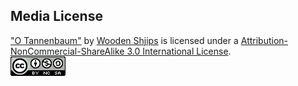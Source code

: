 ## Media License

["O Tannenbaum"](https://freemusicarchive.org/music/Wooden_Shjips/Holiday_Cassingle/Wooden_Shjips_-_O_Tannenbaum/) by 
[Wooden Shjips](https://freemusicarchive.org/music/Wooden_Shjips/contact) is licensed under a
[Attribution-NonCommercial-ShareAlike 3.0 International License](https://creativecommons.org/licenses/by-nc-sa/3.0/).\
![Button for Creative Commons Attribution-NonCommercial-ShareAlike 3.0 International License](cclicense.png)

